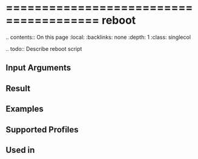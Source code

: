 

=======================================
reboot
=======================================

.. contents:: On this page
    :local:
    :backlinks: none
    :depth: 1
    :class: singlecol

.. todo::
    Describe reboot script

Input Arguments
---------------

Result
------

Examples
--------

Supported Profiles
------------------

Used in
-------
